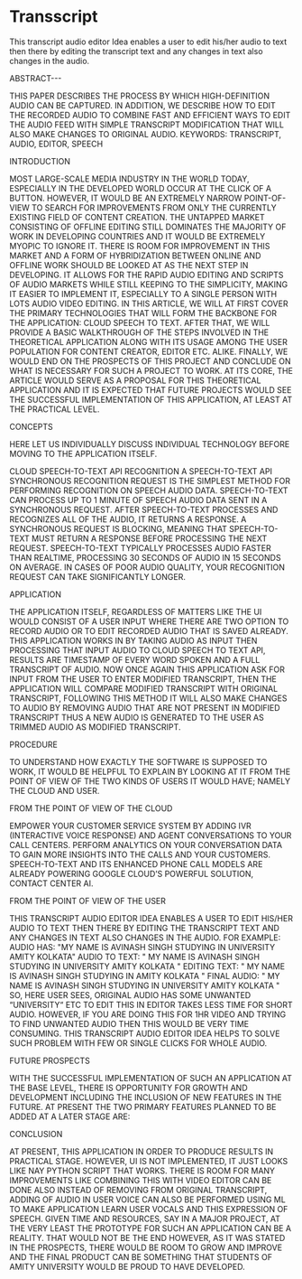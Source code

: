 # Transscript
 This transcript audio editor Idea enables a user to edit his/her audio to text then there by editing the transcript text and any changes in text also changes in the audio. 

 

ABSTRACT--- 
 
THIS PAPER DESCRIBES THE PROCESS BY WHICH HIGH-DEFINITION AUDIO CAN BE CAPTURED. IN ADDITION, WE DESCRIBE HOW TO EDIT THE RECORDED AUDIO TO COMBINE FAST AND EFFICIENT WAYS TO EDIT THE AUDIO FEED WITH SIMPLE TRANSCRIPT MODIFICATION THAT WILL ALSO MAKE CHANGES TO ORIGINAL AUDIO. 
KEYWORDS: TRANSCRIPT, AUDIO, EDITOR, SPEECH 
 

 
 
 
INTRODUCTION 
 
MOST LARGE-SCALE MEDIA INDUSTRY IN THE WORLD TODAY, ESPECIALLY IN THE DEVELOPED WORLD OCCUR AT THE CLICK OF A BUTTON. HOWEVER, IT WOULD BE AN EXTREMELY NARROW POINT-OF-VIEW TO SEARCH FOR IMPROVEMENTS FROM ONLY THE CURRENTLY EXISTING FIELD OF CONTENT CREATION. THE UNTAPPED MARKET CONSISTING OF OFFLINE EDITING STILL DOMINATES THE MAJORITY OF WORK IN DEVELOPING COUNTRIES AND IT WOULD BE EXTREMELY MYOPIC TO IGNORE IT. 
THERE IS ROOM FOR IMPROVEMENT IN THIS MARKET AND A FORM OF HYBRIDIZATION BETWEEN ONLINE AND OFFLINE WORK SHOULD BE LOOKED AT AS THE NEXT STEP IN DEVELOPING. IT ALLOWS FOR THE RAPID AUDIO EDITING AND SCRIPTS OF AUDIO MARKETS WHILE STILL KEEPING TO THE SIMPLICITY, MAKING IT EASIER TO IMPLEMENT IT, ESPECIALLY TO A SINGLE PERSON WITH LOTS AUDIO VIDEO EDITING. IN THIS ARTICLE, WE WILL AT FIRST COVER THE PRIMARY TECHNOLOGIES THAT WILL FORM THE BACKBONE FOR THE APPLICATION: CLOUD SPEECH TO TEXT. AFTER THAT, WE WILL PROVIDE A BASIC WALKTHROUGH OF THE STEPS INVOLVED IN THE THEORETICAL APPLICATION ALONG WITH ITS USAGE AMONG THE USER POPULATION FOR CONTENT CREATOR, EDITOR ETC. ALIKE. FINALLY, WE WOULD END ON THE PROSPECTS OF THIS PROJECT AND CONCLUDE ON WHAT IS NECESSARY FOR SUCH A PROJECT TO WORK. 
AT ITS CORE, THE ARTICLE WOULD SERVE AS A PROPOSAL FOR THIS THEORETICAL APPLICATION AND IT IS EXPECTED THAT FUTURE PROJECTS WOULD SEE THE SUCCESSFUL IMPLEMENTATION OF THIS APPLICATION, AT LEAST AT THE PRACTICAL LEVEL. 
 
 
 
 
CONCEPTS 
 
HERE LET US INDIVIDUALLY DISCUSS INDIVIDUAL TECHNOLOGY BEFORE MOVING TO THE APPLICATION ITSELF. 
 
CLOUD SPEECH-TO-TEXT API RECOGNITION 
A SPEECH-TO-TEXT API SYNCHRONOUS RECOGNITION REQUEST IS THE SIMPLEST METHOD FOR PERFORMING RECOGNITION ON SPEECH 
AUDIO DATA. SPEECH-TO-TEXT CAN PROCESS UP TO 1 MINUTE OF 
SPEECH AUDIO DATA SENT IN A SYNCHRONOUS REQUEST. AFTER SPEECH-TO-TEXT PROCESSES AND RECOGNIZES ALL OF THE AUDIO, IT RETURNS A RESPONSE. 
A SYNCHRONOUS REQUEST IS BLOCKING, MEANING THAT SPEECH-TO-
TEXT MUST RETURN A RESPONSE BEFORE PROCESSING THE NEXT 
REQUEST. SPEECH-TO-TEXT TYPICALLY PROCESSES AUDIO FASTER 
THAN REALTIME, PROCESSING 30 SECONDS OF AUDIO IN 15 SECONDS ON AVERAGE. IN CASES OF POOR AUDIO QUALITY, YOUR 
RECOGNITION REQUEST CAN TAKE SIGNIFICANTLY LONGER. 
  
 
 
 
 
 
 
APPLICATION 
 
THE APPLICATION ITSELF, REGARDLESS OF MATTERS LIKE THE UI 
WOULD CONSIST OF A USER INPUT WHERE THERE ARE TWO OPTION TO RECORD AUDIO OR TO EDIT RECORDED AUDIO THAT IS SAVED ALREADY. THIS APPLICATION WORKS IN BY TAKING AUDIO AS INPUT THEN PROCESSING THAT INPUT AUDIO TO CLOUD SPEECH TO TEXT API, RESULTS ARE TIMESTAMP OF EVERY WORD SPOKEN AND A FULL TRANSCRIPT OF AUDIO. 
NOW ONCE AGAIN THIS APPLICATION ASK FOR INPUT FROM THE USER TO ENTER MODIFIED TRANSCRIPT, THEN THE APPLICATION WILL COMPARE MODIFIED TRANSCRIPT WITH ORIGINAL TRANSCRIPT, FOLLOWING THIS METHOD IT WILL ALSO MAKE CHANGES TO AUDIO BY REMOVING AUDIO THAT ARE NOT PRESENT IN MODIFIED TRANSCRIPT THUS A NEW AUDIO IS GENERATED TO THE USER AS TRIMMED AUDIO AS MODIFIED TRANSCRIPT. 
 
 
 
 
 
PROCEDURE 
 
TO UNDERSTAND HOW EXACTLY THE SOFTWARE IS SUPPOSED TO WORK, IT WOULD BE HELPFUL TO EXPLAIN BY LOOKING AT IT FROM THE POINT OF VIEW OF THE TWO KINDS OF USERS IT WOULD HAVE; NAMELY THE CLOUD AND USER. 
 
FROM THE POINT OF VIEW OF THE CLOUD 
 
EMPOWER YOUR CUSTOMER SERVICE SYSTEM BY ADDING IVR (INTERACTIVE VOICE RESPONSE) AND AGENT CONVERSATIONS TO YOUR CALL CENTERS. PERFORM ANALYTICS ON YOUR CONVERSATION DATA TO GAIN MORE INSIGHTS INTO THE CALLS AND YOUR CUSTOMERS. SPEECH-TO-TEXT AND ITS ENHANCED PHONE CALL MODELS ARE ALREADY POWERING GOOGLE CLOUD’S POWERFUL SOLUTION, CONTACT CENTER AI. 
  
 
 
FROM THE POINT OF VIEW OF THE USER 
 
THIS TRANSCRIPT AUDIO EDITOR IDEA ENABLES A USER TO EDIT HIS/HER AUDIO TO TEXT THEN THERE BY EDITING THE TRANSCRIPT TEXT AND ANY CHANGES IN TEXT ALSO CHANGES IN THE AUDIO. FOR EXAMPLE: AUDIO HAS: "MY NAME IS AVINASH SINGH STUDYING IN UNIVERSITY AMITY KOLKATA" AUDIO TO TEXT: " MY NAME IS AVINASH SINGH STUDYING IN UNIVERSITY AMITY KOLKATA " 
EDITING TEXT: " MY NAME IS AVINASH SINGH STUDYING IN AMITY KOLKATA " FINAL AUDIO: " MY NAME IS AVINASH SINGH STUDYING IN UNIVERSITY AMITY KOLKATA " SO, HERE USER SEES, ORIGINAL 
AUDIO HAS SOME UNWANTED “UNIVERSITY“ ETC TO EDIT THIS IN EDITOR TAKES LESS TIME FOR SHORT AUDIO. HOWEVER, IF YOU ARE DOING THIS FOR 1HR VIDEO AND TRYING TO FIND UNWANTED AUDIO THEN THIS WOULD BE VERY TIME CONSUMING. THIS TRANSCRIPT AUDIO EDITOR IDEA HELPS TO SOLVE SUCH PROBLEM WITH FEW OR SINGLE CLICKS FOR WHOLE AUDIO.  
  
 
FUTURE PROSPECTS 
 
WITH THE SUCCESSFUL IMPLEMENTATION OF SUCH AN APPLICATION AT THE BASE LEVEL, THERE IS OPPORTUNITY FOR GROWTH AND DEVELOPMENT INCLUDING THE INCLUSION OF NEW FEATURES IN THE FUTURE. AT PRESENT THE TWO PRIMARY FEATURES PLANNED TO BE ADDED AT A LATER STAGE ARE: 
 
 
 
CONCLUSION 
 
AT PRESENT, THIS APPLICATION IN ORDER TO PRODUCE RESULTS IN 
PRACTICAL STAGE. HOWEVER, UI IS NOT IMPLEMENTED, IT JUST 
LOOKS LIKE NAY PYTHON SCRIPT THAT WORKS. THERE IS ROOM FOR 
MANY IMPROVEMENTS LIKE COMBINING THIS WITH VIDEO EDITOR 
CAN BE DONE ALSO INSTEAD OF REMOVING FROM ORIGINAL 
TRANSCRIPT, ADDING OF AUDIO IN USER VOICE CAN ALSO BE PERFORMED USING ML TO MAKE APPLICATION LEARN USER VOCALS AND THIS EXPRESSION OF SPEECH. 
GIVEN TIME AND RESOURCES, SAY IN A MAJOR PROJECT, AT THE VERY LEAST THE PROTOTYPE FOR SUCH AN APPLICATION CAN BE A REALITY. THAT WOULD NOT BE THE END HOWEVER, AS IT WAS STATED IN THE 
PROSPECTS, THERE WOULD BE ROOM TO GROW AND IMPROVE AND THE FINAL PRODUCT CAN BE SOMETHING THAT STUDENTS OF AMITY UNIVERSITY WOULD BE PROUD TO HAVE DEVELOPED. 
